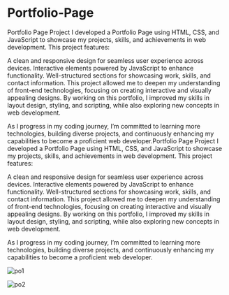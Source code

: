 # Portfolio-Page
Portfolio Page Project
I developed a Portfolio Page using HTML, CSS, and JavaScript to showcase my projects, skills, and achievements in web development. This project features:

A clean and responsive design for seamless user experience across devices.
Interactive elements powered by JavaScript to enhance functionality.
Well-structured sections for showcasing work, skills, and contact information.
This project allowed me to deepen my understanding of front-end technologies, focusing on creating interactive and visually appealing designs. By working on this portfolio, I improved my skills in layout design, styling, and scripting, while also exploring new concepts in web development.

As I progress in my coding journey, I’m committed to learning more technologies, building diverse projects, and continuously enhancing my capabilities to become a proficient web developer.Portfolio Page Project
I developed a Portfolio Page using HTML, CSS, and JavaScript to showcase my projects, skills, and achievements in web development. This project features:

A clean and responsive design for seamless user experience across devices.
Interactive elements powered by JavaScript to enhance functionality.
Well-structured sections for showcasing work, skills, and contact information.
This project allowed me to deepen my understanding of front-end technologies, focusing on creating interactive and visually appealing designs. By working on this portfolio, I improved my skills in layout design, styling, and scripting, while also exploring new concepts in web development.

As I progress in my coding journey, I’m committed to learning more technologies, building diverse projects, and continuously enhancing my capabilities to become a proficient web developer.

![po1](https://github.com/user-attachments/assets/24d8941d-1ef8-4ec9-bef5-f7a80b332a4e)

![po2](https://github.com/user-attachments/assets/898b87b8-ebf2-4cc7-b2d3-fd820b0b5cb1)
